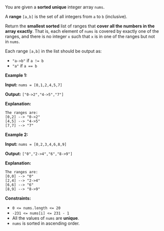 You are given a **sorted unique** integer array `nums`.

A **range** `[a,b]` is the set of all integers from `a` to `b` (inclusive).

Return the **smallest sorted** list of ranges that **cover all the numbers in the array exactly**. That is, each element of `nums` is covered by exactly one of the ranges, and there is no integer `x` such that `x` is in one of the ranges but not in `nums`.

Each range `[a,b]` in the list should be output as:
- `"a->b"` if `a != b`
- `"a"` if `a == b`
 

**Example 1:**

**Input:** `nums = [0,1,2,4,5,7]`

**Output:** `["0->2","4->5","7"]`

**Explanation:**
```
The ranges are:
[0,2] --> "0->2"
[4,5] --> "4->5"
[7,7] --> "7"
```

**Example 2:**

**Input:** `nums = [0,2,3,4,6,8,9]`

**Output:** `["0","2->4","6","8->9"]`

**Explanation:**
```
The ranges are:
[0,0] --> "0"
[2,4] --> "2->4"
[6,6] --> "6"
[8,9] --> "8->9"
```

**Constraints:**

- `0 <= nums.length <= 20`
- `-231 <= nums[i] <= 231 - 1`
- All the values of `nums` are **unique**.
- `nums` is sorted in ascending order.
  